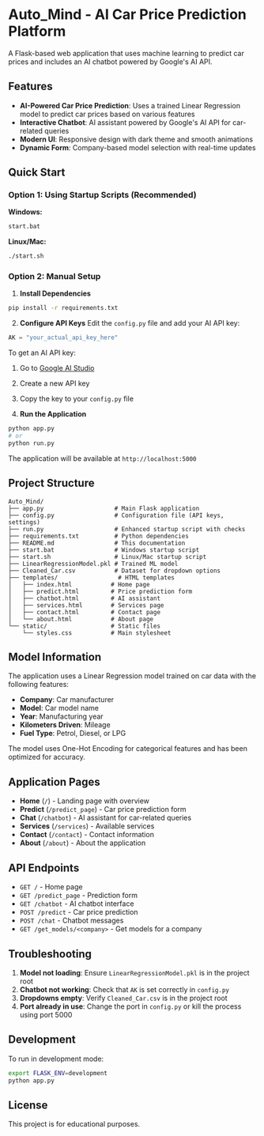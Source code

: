# Auto_Mind - AI Car Price Prediction Platform

A Flask-based web application that uses machine learning to predict car prices and includes an AI chatbot powered by Google's AI API.

## Features

- **AI-Powered Car Price Prediction**: Uses a trained Linear Regression model to predict car prices based on various features
- **Interactive Chatbot**: AI assistant powered by Google's AI API for car-related queries
- **Modern UI**: Responsive design with dark theme and smooth animations
- **Dynamic Form**: Company-based model selection with real-time updates

## Quick Start

### Option 1: Using Startup Scripts (Recommended)

**Windows:**
```bash
start.bat
```

**Linux/Mac:**
```bash
./start.sh
```

### Option 2: Manual Setup

1. **Install Dependencies**
```bash
pip install -r requirements.txt
```

2. **Configure API Keys**
Edit the `config.py` file and add your AI API key:
```python
AK = "your_actual_api_key_here"
```

To get an AI API key:
1. Go to [Google AI Studio](https://makersuite.google.com/app/apikey)
2. Create a new API key
3. Copy the key to your `config.py` file

3. **Run the Application**
```bash
python app.py
# or
python run.py
```

The application will be available at `http://localhost:5000`

## Project Structure

```
Auto_Mind/
├── app.py                    # Main Flask application
├── config.py                 # Configuration file (API keys, settings)
├── run.py                    # Enhanced startup script with checks
├── requirements.txt          # Python dependencies
├── README.md                 # This documentation
├── start.bat                 # Windows startup script
├── start.sh                  # Linux/Mac startup script
├── LinearRegressionModel.pkl # Trained ML model
├── Cleaned_Car.csv           # Dataset for dropdown options
├── templates/                 # HTML templates
│   ├── index.html           # Home page
│   ├── predict.html         # Price prediction form
│   ├── chatbot.html         # AI assistant
│   ├── services.html        # Services page
│   ├── contact.html         # Contact page
│   └── about.html           # About page
└── static/                  # Static files
    └── styles.css           # Main stylesheet
```

## Model Information

The application uses a Linear Regression model trained on car data with the following features:
- **Company**: Car manufacturer
- **Model**: Car model name
- **Year**: Manufacturing year
- **Kilometers Driven**: Mileage
- **Fuel Type**: Petrol, Diesel, or LPG

The model uses One-Hot Encoding for categorical features and has been optimized for accuracy.

## Application Pages

- **Home** (`/`) - Landing page with overview
- **Predict** (`/predict_page`) - Car price prediction form
- **Chat** (`/chatbot`) - AI assistant for car-related queries
- **Services** (`/services`) - Available services
- **Contact** (`/contact`) - Contact information
- **About** (`/about`) - About the application

## API Endpoints

- `GET /` - Home page
- `GET /predict_page` - Prediction form
- `GET /chatbot` - AI chatbot interface
- `POST /predict` - Car price prediction
- `POST /chat` - Chatbot messages
- `GET /get_models/<company>` - Get models for a company

## Troubleshooting

1. **Model not loading**: Ensure `LinearRegressionModel.pkl` is in the project root
2. **Chatbot not working**: Check that `AK` is set correctly in `config.py`
3. **Dropdowns empty**: Verify `Cleaned_Car.csv` is in the project root
4. **Port already in use**: Change the port in `config.py` or kill the process using port 5000

## Development

To run in development mode:
```bash
export FLASK_ENV=development
python app.py
```

## License

This project is for educational purposes.
